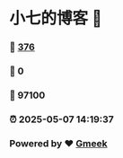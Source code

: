 # 小七的博客 :link:  
### :page_facing_up: [376](/tag.html) 
### :speech_balloon: 0 
### :hibiscus: 97100 
### :alarm_clock: 2025-05-07 14:19:37 
### Powered by :heart: [Gmeek](https://github.com/Meekdai/Gmeek)
